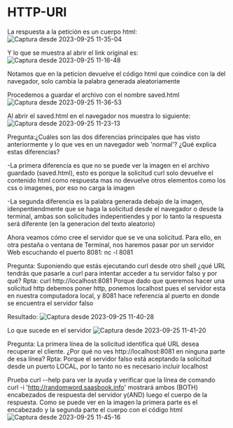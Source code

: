 # HTTP-URI
La respuesta a la petición es un cuerpo html:
![Captura desde 2023-09-25 11-35-04](https://github.com/JuanSilva2000/HTTP-URI/assets/124120685/add546f3-de84-480a-b77f-bd61b1fe36b7)

Y lo que se muestra al abrir el link original es:
![Captura desde 2023-09-25 11-16-48](https://github.com/JuanSilva2000/HTTP-URI/assets/124120685/989dceca-cf61-4c97-a7a0-da42ee2ae022)

Notamos que en la peticion devuelve el código html que coindice con la del navegador, solo cambia la palabra generada aleatoriamente

Procedemos a guardar el archivo con el nombre saved.html
![Captura desde 2023-09-25 11-36-53](https://github.com/JuanSilva2000/HTTP-URI/assets/124120685/cd53b228-34c7-4bec-a792-2630229f6581)

Al abrir el saved.html en el navegador nos muestra lo siguiente:
![Captura desde 2023-09-25 11-23-13](https://github.com/JuanSilva2000/HTTP-URI/assets/124120685/e3a66c87-f7af-475e-8fd3-2a93bb939883)

Pregunta:¿Cuáles son las dos diferencias principales que has visto anteriormente y lo que ves en un navegador web 'normal'? ¿Qué explica estas diferencias?

-La primera diferencia es que no se puede ver la imagen en el archivo guardado (saved.html), esto es porque la solicitud curl solo devuelve el contenido html como respuesta mas no devuelve otros elementos como los css o imagenes, por eso no carga la imagen​

-La segunda diferencia es la palabra generada debajo de la imagen, idenpentiendmente que se haga la solicitud desde el navegador o desde la terminal, ambas son solicitudes indepentiendes y por lo tanto la respuesta será diferente (en la generacion del texto aleatorio)

Ahora veamos cómo cree el servidor que se ve una solicitud. Para ello, en otra pestaña o ventana de Terminal, nos haremos pasar por un servidor Web escuchando el puerto 8081: nc -l 8081

Pregunta: Suponiendo que estás ejecutando curl desde otro shell ¿qué URL tendrás que pasarle a curl para intentar acceder a tu servidor falso y por qué?
Rpta: curl http://localhost:8081​
Porque dado que queremos hacer una solicitud http debemos poner http, ponemos localhost pues el servidor esta en nuestra computadora local, y 8081 hace referencia al puerto en donde se encuentra el servidor falso

Resultado:
![Captura desde 2023-09-25 11-40-28](https://github.com/JuanSilva2000/HTTP-URI/assets/124120685/16e176b8-99d2-4aa3-a068-c937a6990a24)

Lo que sucede en el servidor
![Captura desde 2023-09-25 11-41-20](https://github.com/JuanSilva2000/HTTP-URI/assets/124120685/4dd5827c-b7fd-40c3-ae73-e7a41d08774c)

Pregunta: La primera línea de la solicitud identifica qué URL desea recuperar el cliente. ¿Por qué no ves http://localhost:8081 en ninguna parte de esa línea?
Rpta: Porque el servidor falso está aceptando la solicitud desde un puerto LOCAL, por lo tanto no es necesario incluir localhost

Prueba curl --help para ver la ayuda y verificar que la línea de comando curl -i 'http://randomword.saasbook.info' mostrará ambos (BOTH) encabezados de respuesta del servidor y(AND) luego el cuerpo de la respuesta.
Como se puede ver en la imagen la primera parte es el encabezado y la segunda parte el cuerpo con el código html
![Captura desde 2023-09-25 11-45-16](https://github.com/JuanSilva2000/HTTP-URI/assets/124120685/6c57d992-2d56-4c20-a4a0-ae1fcc5cf998)
